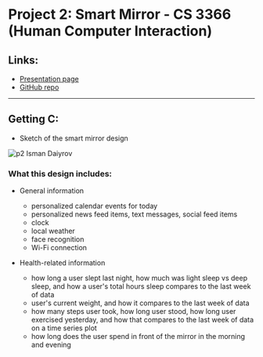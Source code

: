 # Project 2: Smart Mirror - CS 3366 (Human Computer Interaction)

## Links:
- [Presentation page](https://ismandaiyrov.github.io)
- [GitHub repo](https://github.com/IsmanDaiyrov/IsmanDaiyrov.github.io/blob/main/README.md)

---

## Getting C:
- Sketch of the smart mirror design 

![p2 Isman Daiyrov](https://user-images.githubusercontent.com/65091188/202084163-abcf4ade-8afd-4e37-a33e-164393cd2dc6.png)

### What this design includes:

- General information

  - personalized calendar events for today
  - personalized news feed items, text messages, social feed items
  - clock
  - local weather
  - face recognition
  - Wi-Fi connection
  
- Health-related information
  - how long a user slept last night, how much was light sleep vs deep sleep, and how a user's total hours sleep compares to the last week of data
  - user's current weight, and how it compares to the last week of data
  - how many steps user took, how long user stood, how long user exercised yesterday, and how that compares to the last week of data on a time series plot
  - how long does the user spend in front of the mirror in the morning and evening
